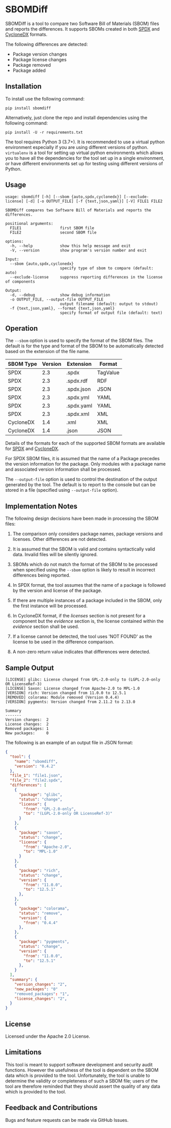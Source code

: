 # SBOMDiff

SBOMDiff is a tool to compare two Software Bill of Materials (SBOM) files and
reports the differences. It supports SBOMs created in both
[SPDX](https://www.spdx.org) and [CycloneDX](https://www.cyclonedx.org) formats.

The following differences are detected:

- Package version changes
- Package license changes
- Package removed
- Package added

## Installation

To install use the following command:

`pip install sbomdiff`

Alternatively, just clone the repo and install dependencies using the following command:

`pip install -U -r requirements.txt`

The tool requires Python 3 (3.7+). It is recommended to use a virtual python environment especially
if you are using different versions of python. `virtualenv` is a tool for setting up virtual python environments which
allows you to have all the dependencies for the tool set up in a single environment, or have different environments set
up for testing using different versions of Python.

## Usage

```
usage: sbomdiff [-h] [--sbom {auto,spdx,cyclonedx}] [--exclude-license] [-d] [-o OUTPUT_FILE] [-f {text,json,yaml}] [-V] FILE1 FILE2

SBOMDiff compares two Software Bill of Materials and reports the differences.

positional arguments:
  FILE1                 first SBOM file
  FILE2                 second SBOM file

options:
  -h, --help            show this help message and exit
  -V, --version         show program's version number and exit

Input:
  --sbom {auto,spdx,cyclonedx}
                        specify type of sbom to compare (default: auto)
  --exclude-license     suppress reporting differences in the license of components

Output:
  -d, --debug           show debug information
  -o OUTPUT_FILE, --output-file OUTPUT_FILE
                        output filename (default: output to stdout)
  -f {text,json,yaml}, --format {text,json,yaml}
                        specify format of output file (default: text)
```
						
## Operation

The `--sbom` option is used to specify the format of the SBOM files. The default is for the type and format of the SBOM to be
automatically detected based on the extension of the file name.

| SBOM Type | Version   | Extension      |Format         |
| --------- | --------- | ---------------|---------------|
| SPDX      | 2.3       | .spdx          | TagValue      |
| SPDX      | 2.3       | .spdx.rdf      | RDF           |
| SPDX      | 2.3       | .spdx.json     | JSON          |
| SPDX      | 2.3       | .spdx.yml      | YAML          |
| SPDX      | 2.3       | .spdx.yaml     | YAML          |
| SPDX      | 2.3       | .spdx.xml      | XML           |
| CycloneDX | 1.4       | .xml           | XML           |
| CycloneDX | 1.4       | .json          | JSON          |

Details of the formats for each of the supported SBOM formats are available for
[SPDX](https://spdx.dev/) and [CycloneDX](https://cyclonedx.org/).

For SPDX SBOM files, it is assumed that the name of a Package precedes the version information for the package.
Only modules with a package name and associated version information shall be processed.

The `--output-file` option is used to control the destination of the output generated by the tool. The
default is to report to the console but can be stored in a file (specified using `--output-file` option).

## Implementation Notes

The following design decisions have been made in processing the SBOM files:

1. The comparison only considers package names, package versions and licenses. Other differences are not detected.

2. It is assumed that the SBOM is valid and contains syntactically valid data. Invalid files will be silently ignored.

3. SBOMs which do not match the format of the SBOM to be processed when specified using the `--sbom` option is likely to result in incorrect differences being reported.

4. In SPDX format, the tool assumes that the name of a package is followed by the version and license of the package.

5. If there are multiple instances of a package included in the SBOM, only the first instance will be processed.

6. In CycloneDX format, if the _licenses_ section is not present for a component but the _evidence_ section is, the
license contained within the _evidence_ section shall be used.

7. If a license cannot be detected, the tool uses 'NOT FOUND' as the license to be used in the difference comparison.

8. A non-zero return value indicates that differences were detected.

## Sample Output

```
[LICENSE] glibc: License changed from GPL-2.0-only to (LGPL-2.0-only OR LicenseRef-3)
[LICENSE] Saxon: License changed from Apache-2.0 to MPL-1.0
[VERSION] rich: Version changed from 11.0.0 to 12.5.1
[REMOVED] colorama: Module removed (Version 0.4.4)
[VERSION] pygments: Version changed from 2.11.2 to 2.13.0

Summary
-------
Version changes:  2
License changes:  2
Removed packages: 1
New packages:     0
```

The following is an example of an output file in JSON format:

```json
{
  "tool": {
    "name": "sbomdiff",
    "version": "0.4.2"
  },
  "file_1": "file1.json",
  "file_2": "file2.spdx",
  "differences": [
    {
      "package": "glibc",
      "status": "change",
      "license": {
        "from": "GPL-2.0-only",
        "to": "(LGPL-2.0-only OR LicenseRef-3)"
      }
    },
    {
      "package": "saxon",
      "status": "change",
      "license": {
        "from": "Apache-2.0",
        "to": "MPL-1.0"
      }
    },
    {
      "package": "rich",
      "status": "change",
      "version": {
        "from": "11.0.0",
        "to": "12.5.1"
      },
    },
    {
      "package": "colorama",
      "status": "remove",
      "version": {
        "from": "0.4.4"
      },
    },   
    {
      "package": "pygments",
      "status": "change",
      "version": {
        "from": "11.0.0",
        "to": "12.5.1"
      },
    }
  ],
  "summary": {
    "version_changes": "2",
    "new_packages": "0"
    "removed_packages": "1",
    "license_changes": "2",
  }
}
```

## License

Licensed under the Apache 2.0 License.

## Limitations

This tool is meant to support software development and security audit functions. However the usefulness of the tool is dependent on the SBOM data
which is provided to the tool. Unfortunately, the tool is unable to determine the validity or completeness of such a SBOM file; users of the tool
are therefore reminded that they should assert the quality of any data which is provided to the tool.

## Feedback and Contributions

Bugs and feature requests can be made via GitHub Issues.